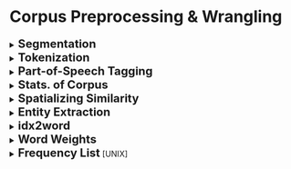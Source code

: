 <h1>Corpus Preprocessing &amp; Wrangling</h1>
<div style='width:1000px;margin:auto'>

<details><summary><b style="font-size:20px">Segmentation</b></summary>

<pre><code># Note: Check PunktSentenceTokenizer for European languages by NLTK.
from nltk import sent_tokenize

sents = []
for sentence in sent_tokenize(paragraph):
    sents.append(sentence)
</code></pre>

</details>

<details><summary><b style="font-size:20px">Tokenization</b></summary><ul>
<li><details><summary><b>wordpunct_tokenize</b></summary>
<pre><code>#  do we want to remove punctuation from tokens, and if so, should we make punctuation marks tokens themselves? Should we preserve hyphenated words as compound elements or break them apart? Should we approach contractions as one token or two, and if they are two tokens, where should they be split?

from nltk import wordpunct_tokenize

tokens = []
for token in wordpunct_tokenize(sentence):
    tokens.append(token)
</code></pre>
</details></li>

<li><details><summary><b>Keras Tokenizer</b></summary>
<pre><code>from tensorflow.keras.preprocessing.text import Tokenizer

samles = ['The cat sat on the mat.', 'The dog ate my homework.']

tokenizer = Tokenizer(num_words=1000)
tokenizer.fit_on_texts(samples)

sequences = tokenizer.texts_to_sequences(samples)

one_hot_results = tokenizer.texts_to_matrix(samples, mode='binary')

word_index = tokenizer.word_index
print(f&quot;Found {len(word_index)} unique tokens.&quot;)
</code></pre>
</details></li>

<li><details><summary><b>TreeBank</b></summary>
<pre><code>from nltk.tokenize import TreebankWordTokenizer

sentence = &quot;&quot;&quot;Monticello wasn't designated as UNESCO world Heritage Site until 1987.&quot;&quot;&quot;

tokenizer = TreebankWordTokenizer()
tokenizer.tokenize(sentence)

#### RESULT ########
['Monticello',
'was',
&quot;n't&quot;,
'designated',
'as',
'UNESCO',
'World',
'Heritage',
'Site',
'until',
'1987',
'.']

</code></pre>
</details></li>

<li><details><summary><b>Tokenize informal text from social networks like Twitter and Facebook</b></summary>

<pre><code># The NLTK library includues a tokenizer that was built to deal with short, informal, emtion-laced texts from social networks where grammar and spelling conventions vary widely.
from nltk.tokenize.casual import casual_tokenize

message = &quot;&quot;&quot;RT @TJMonticello Best day everrrrrrrr at Monticello. Awesommmmmmeeeeeee day:*)&quot;&quot;&quot;

casual_tokenize(message)

#### RESULT ####
['RT',
 '@TJMonticello',
 'Best',
 'day',
 'everrrrrrrr',
 'at',
 'Monticello',
 '.',
 'Awesommmmmmeeeeeee',
 'day',
 ':*)']

casual_tokenize(message, reduce_len=True, strip_handles=True)

###### Result ########
 ['RT',
 'Best',
 'day',
 'everrr',
 'at',
 'Monticello',
 '.',
 'Awesommmeee',
 'day',
 ':*)']
</code></pre>
</details></li>

<li><details><summary><b>n-gram Tokenizer</b></summary>
NOTE: n-grams that occurs in more than 25% of all documens in your corpus, you usually ignore it.

<pre><code># First find the individual tokens using the previous methods.
sentence = &quot;&quot;&quot;Thomas Jefferson began building Monticello at the age of 26.&quot;&quot;&quot;
pattern = re.compile(r&quot;([-\s.,;!?])+&quot;)
tokens = pattern.split(sentence)
tokens = [x for x in tokens if x and x not in '- \t\n.,;!?']


# 2. Create the n-gram tokenizer.
from nltk.util import ngrams
two_grams = list(ngrams(tokens, 2))
#### RESULT ######
[('Thomas', 'Jefferson'),
('Jefferson', 'began'),
('began', 'building'),
('building', 'Monticello'),
('Monticello', 'at'),
('at', 'the'),
('the', 'age'),
('age', 'of'),
('of', '26')]

# Add them together in a string instead of tuple
two_grams = [&quot; &quot;.join(x) for x in two_grams]
</code></pre>
</details></li>


<li><details><summary><b>Regex Tokenizer</b></summary>

<code><pre>text = ’That U.S.A. poster-print costs $12.40...’
pattern = r’’’(?x)
# set flag to allow verbose regexps
	([A-Z]\.)+
# abbreviations, e.g. U.S.A.
	| \w+(-\w+)*
# words with optional internal hyphens
	| \$?\d+(\.\d+)?%? # currency and percentages, e.g. $12.40, 82%
	| \.\.\.
# ellipsis
	| [][.,;"’?():-_‘] # these are separate tokens; includes ], [
’’’

nltk.regexp_tokenize(text, pattern)
# [’That’, ’U.S.A.’, ’poster-print’, ’costs’, ’$12.40’, ’...’]
</code></pre>
</details></li>

</ul></details>

<details><summary><b style="font-size:20px">Part-of-Speech Tagging</b></summary>
<h4>1. NLTK</h4>

<pre><code>from nltk import pos_tag

tags = []
for paragraph in paragraphs:
    for sentence in sent_tokenize(paragraph):
        tags.append(pos_tag(wordpunct_tokenize(sentence)))
</code></pre>


<h4>2. SpaCy</h4>

<pre><code># import spacy
# !python -m spacy download en_core_web_sm
# en_model = spacy.load('en_core_web_sm')
sentence = (&quot;In 1541 Desoto wrote in his journal that the Pascagoula people ranged as far north as the confluence of the Leaf and Chickasawhay rivers at 30.4, 88.5&quot;)
parsed_sent = en_model(sentence)
# Print entities.
print(parsed_sent.ents)

# Print tokens.
' '.join(['{}_{}'.format(tok, tok.tag_) for tok in parsed_sent])
</code></pre>


<pre><code># Show the TAG in dataframe.
from collections import OrderedDict
def token_dict(token):
    return OrderedDict(ORTH=token.orth_, LEMMA=token.lemma_,
                       POS=token.pos_, TAG=token.tag_,
                       DEP=token.dep_)
def doc_dataframe(doc):
    return pd.DataFrame([token_dict(tok) for tok in doc])

doc_dataframe(en_model(&quot;In 1541 Desoto met the Pascagoula.&quot;))
</code></pre>

</details>

<details><summary><b style="font-size:20px">Stats. of Corpus</b></summary>

<pre><code># Helps to monitor the changes into your corpus
import nltk, time

def describe():
    started = time.time()

    # Structures to perform counting.
    counts = nltk.FreqDist()
    tokens = nltk.FreqDist()

    # Perform single pass over paragraphs, tokenize and count.
    for para in paragraphs:
        counts[&quot;para&quot;] += 1

        for sent in para:
            counts[&quot;sents&quot;] += 1

            for word, tag in sent:
                counts[&quot;words&quot;] +=1 
                tokens[word]      += 1

    # Count the number of files and categories in the corpus.
    n_fileids = ...
    n_topics = ...

    # Return data structure with information
    return {
        'files': n_fileids,
        'topics': n_topics,
        'paras': counts[&quot;para&quot;],
        'sents': counts[&quot;sents&quot;],
        'words': counts[&quot;words&quot;],
        'vocab': len(tokens),
        'lexdiv': float(counts[&quot;words&quot;]) / float(len(tokens)),
        'ppdoc': float(counts[&quot;paras&quot;]) / float(n_fileids),
        'sppar': float(counts[&quot;sents&quot;]) / float(counts[&quot;paras&quot;]),
        'secs': time.time() - started
    }
</code></pre>

</details>

<details><summary><b style="font-size:20px">Spatializing Similarity</b></summary>
<p><img src="imgs/20200605-141728.png"/></p>
</details>

<details><summary><b style="font-size:20px">Entity Extraction</b></summary><ul>
<li><details><summary><b>Extracting GPS coordinates</b></summary>

<pre><code># Extracting GPS coordinates
import re
lat = r'([-]?[0-9]?[0-9][.][0-9]{2,10})'
lon = r'([-]?1?[0-9]?[0-9][.][0-9]{2,10})'
sep = r'[,/ ]{1,3}'
re_gps = re.compile(lat+sep+lon)

print(re_gps.findall(&quot;http://...maps/@34.0551066,-118.2496763...&quot;))
print( re_gps.findall(&quot;https://www.openstreetmap.org/#map=10/5.9666/116.0566&quot;))
print(re_gps.findall(&quot;Zig Zag Cafe is at 45.344, -121.9431 on my GPS.&quot;))
</code></pre>

</details></li>
<li><details><summary><b>Extracting Dates</b></summary>
The state-of-the-art is <b>dateutil.parser.parse</b> and <b>sutime</b> libraries.

<pre><code># Regular Expression for US dates.
us  = r'((([01]?\d)[-/]([0123]?\d))([-/]([0123]\d)\d\d)?)'
mdy = re.findall(us, &quot;Santa came 12/25/2017. An elf appeared 12/12.&quot;)

print(mdy)

dates = [{&quot;mdy&quot;: x[0], &quot;md&quot;: x[1], &quot;m&quot;: int(x[2]), 'd': int(x[3]),
          &quot;y&quot;: int(x[4].lstrip('/') or 0), 'c': int(x[5] or 0)} for x in mdy]
print(dates)
</code></pre>


<pre><code># If you have a second date without a year, append the mentioned year to that date.
for i, d in enumerate(dates):
    for k, v in d.items():
        if not v:
            d[k] = dates[max(i-1, 0)][k]

print(dates)

# Transform the dates into date type.
from datetime import date
datetimes = [date(d['y'], d['m'], d['d']) for d in dates]
print(datetimes)
</code></pre>


<pre><code># Extracting European dates.
eu  = r'((([0123]?\d)[-/]([01]?\d))([-/]([0123]\d)?\d\d)?)'
dmy = re.findall(eu, &quot;Alan Mathison Turing OBE FRS (23/6/1912-7/6/1954) was an English computer scientist.&quot;)
print(dmy)
</code></pre>


<pre><code>mon_words = 'January February March April May June July August September October November December'
mon = (r'\b(' + '|'.join('{}|{}|{}|{}|{:02d}'.format(
    m, m[:4], m[:3], i + 1, i + 1) for i, m in enumerate(mon_words.split())) + r')\b')
re.findall(mon, 'January has 31 days, February the 2nd month of 12, has 28, except in a Leap Year.')
</code></pre>

</details></li>

</ul></details>

<details><summary><b style="font-size:20px">idx2word</b></summary>
<pre><code>s = "very long corpus..."
words = s.split()
vocab = dict(enumerate(set(words)))

# {0: 'corpus...', 1: 'very', 2: 'long'}
</code></pre>
</details>

<details><summary><b style="font-size:20px">Word Weights</b></summary>
<a href="../notebooks/a-simple-solution-using-only-word-counts.html">Make predictions or features based on word counts [Unsupervised Approach]</a>
</details>

<details><summary><b style="font-size:20px">Frequency List</b> [UNIX]</summary>
<pre><code>tr -sc ’A-Za-z’ ’\n’ < sh.txt | tr A-Z a-z | sort | uniq -c | sort -n -r
</code></pre>
</details>

</div>